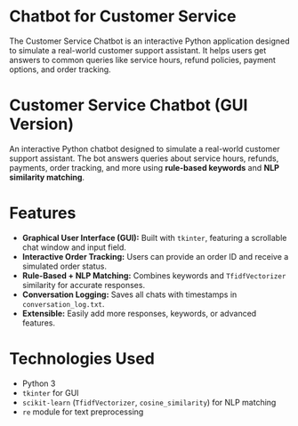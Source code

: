 # Chatbot for Customer Service
The Customer Service Chatbot is an interactive Python application designed to simulate a real-world customer support assistant. It helps users get answers to common queries like service hours, refund policies, payment options, and order tracking.

# Customer Service Chatbot (GUI Version)

An interactive Python chatbot designed to simulate a real-world customer support assistant. The bot answers queries about service hours, refunds, payments, order tracking, and more using **rule-based keywords** and **NLP similarity matching**.

# Features
- **Graphical User Interface (GUI):** Built with `tkinter`, featuring a scrollable chat window and input field.
- **Interactive Order Tracking:** Users can provide an order ID and receive a simulated order status.
- **Rule-Based + NLP Matching:** Combines keywords and `TfidfVectorizer` similarity for accurate responses.
- **Conversation Logging:** Saves all chats with timestamps in `conversation_log.txt`.
- **Extensible:** Easily add more responses, keywords, or advanced features.

# Technologies Used
- Python 3
- `tkinter` for GUI
- `scikit-learn` (`TfidfVectorizer`, `cosine_similarity`) for NLP matching
- `re` module for text preprocessing


